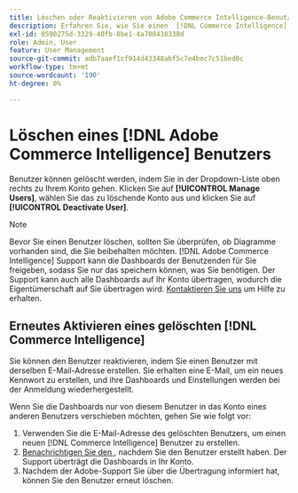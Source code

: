 ```yaml
---
title: Löschen oder Reaktivieren von Adobe Commerce Intelligence-Benutzenden
description: Erfahren Sie, wie Sie einen  [!DNL Commerce Intelligence]  löschen.
exl-id: 0590275d-3329-40fb-8be1-4a700438338d
role: Admin, User
feature: User Management
source-git-commit: adb7aaef1cf914d43348abf5c7e4bec7c51bed0c
workflow-type: tm+mt
source-wordcount: '190'
ht-degree: 0%

---
```


# Löschen eines [!DNL Adobe Commerce Intelligence] Benutzers

Benutzer können gelöscht werden, indem Sie in der Dropdown-Liste oben rechts zu Ihrem Konto gehen. Klicken Sie auf **[!UICONTROL Manage Users]**, wählen Sie das zu löschende Konto aus und klicken Sie auf **[!UICONTROL Deactivate User]**.

>[!NOTE]
>
>Bevor Sie einen Benutzer löschen, sollten Sie überprüfen, ob Diagramme vorhanden sind, die Sie beibehalten möchten. [!DNL Adobe Commerce Intelligence] Support kann die Dashboards der Benutzenden für Sie freigeben, sodass Sie nur das speichern können, was Sie benötigen. Der Support kann auch alle Dashboards auf Ihr Konto übertragen, wodurch die Eigentümerschaft auf Sie übertragen wird. [Kontaktieren Sie uns](../../guide-overview.md#Submitting-a-Support-Ticket) um Hilfe zu erhalten.

## Erneutes Aktivieren eines gelöschten [!DNL Commerce Intelligence]

Sie können den Benutzer reaktivieren, indem Sie einen Benutzer mit derselben E-Mail-Adresse erstellen. Sie erhalten eine E-Mail, um ein neues Kennwort zu erstellen, und ihre Dashboards und Einstellungen werden bei der Anmeldung wiederhergestellt.

Wenn Sie die Dashboards nur von diesem Benutzer in das Konto eines anderen Benutzers verschieben möchten, gehen Sie wie folgt vor:

1. Verwenden Sie die E-Mail-Adresse des gelöschten Benutzers, um einen neuen [!DNL Commerce Intelligence] Benutzer zu erstellen.
1. [Benachrichtigen Sie den ](https://experienceleague.adobe.com/docs/commerce-knowledge-base/kb/troubleshooting/miscellaneous/mbi-service-policies.html?lang=de), nachdem Sie den Benutzer erstellt haben. Der Support überträgt die Dashboards in Ihr Konto.
1. Nachdem der Adobe-Support Sie über die Übertragung informiert hat, können Sie den Benutzer erneut löschen.
